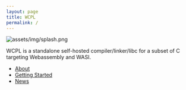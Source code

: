 ```yaml
---
layout: page
title: WCPL
permalink: /
---
```


![assets/img/splash.png](assets/img/splash.png)

WCPL is a standalone self-hosted compiler/linker/libc for a subset of C targeting Webassembly and WASI.

- [About](/about.md)
- [Getting Started](docs/getting-started)
- [News](/news.md)

